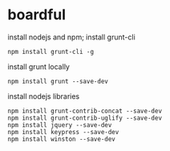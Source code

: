 # boardful

install nodejs and npm;
install grunt-cli

```
npm install grunt-cli -g
```

install grunt locally

```
npm install grunt --save-dev
```

install nodejs libraries

```
npm install grunt-contrib-concat --save-dev
npm install grunt-contrib-uglify --save-dev
npm install jquery --save-dev
npm install keypress --save-dev
npm install winston --save-dev
```